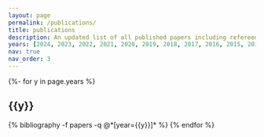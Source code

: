 ```yaml
---
layout: page
permalink: /publications/
title: publications
description: An updated list of all published papers including refereed and non-refereed ones is available from <a href='https://scholar.google.com/citations?user=wgsX_zIAAAAJ&hl=en'>Google Scholar</a>
years: [2024, 2023, 2022, 2021, 2020, 2019, 2018, 2017, 2016, 2015, 2014]
nav: true
nav_order: 3
---
```



<!-- _pages/publications.md -->
<div class="publications">

{%- for y in page.years %}
  <h2 class="year">{{y}}</h2>
  {% bibliography -f papers -q @*[year={{y}}]* %}
{% endfor %}

</div>
